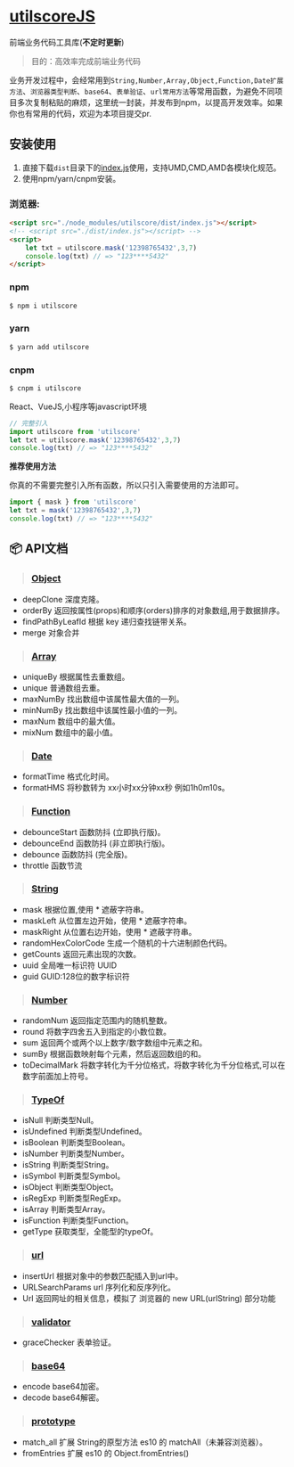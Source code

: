 # [utilscoreJS](https://github.com/cgxqd/utilscore)

前端业务代码工具库(**不定时更新**)


> 目的：高效率完成前端业务代码

业务开发过程中，会经常用到`String,Number,Array,Object,Function,Date扩展方法`、`浏览器类型判断`、`base64`、`表单验证`、`url常用方法`等常用函数，为避免不同项目多次复制粘贴的麻烦，这里统一封装，并发布到npm，以提高开发效率。如果你也有常用的代码，欢迎为本项目提交pr.

## 安装使用

1. 直接下载`dist`目录下的[index.js](https://github.com/cgxqd/utilscore/blob/master/dist/index.js)使用，支持UMD,CMD,AMD各模块化规范。
2. 使用npm/yarn/cnpm安装。

### 浏览器:
``` html
<script src="./node_modules/utilscore/dist/index.js"></script>
<!-- <script src="./dist/index.js"></script> -->
<script>
	let txt = utilscore.mask('12398765432',3,7) 
	console.log(txt) // => "123****5432"
</script>
```

### npm
``` bash
$ npm i utilscore
```
### yarn
``` bash
$ yarn add utilscore
```
### cnpm
``` bash
$ cnpm i utilscore
```

React、VueJS,小程序等javascript环境

``` javascript
// 完整引入
import utilscore from 'utilscore'
let txt = utilscore.mask('12398765432',3,7) 
console.log(txt) // => "123****5432"
```

**推荐使用方法**

你真的不需要完整引入所有函数，所以只引入需要使用的方法即可。
``` javascript
import { mask } from 'utilscore'
let txt = mask('12398765432',3,7) 
console.log(txt) // => "123****5432"
```
## :package:  API文档

> ###  [Object](https://github.com/cgxqd/utilscore/blob/master/libs/object.js)

- deepClone 深度克隆。
- orderBy 	返回按属性(props)和顺序(orders)排序的对象数组,用于数据排序。
- findPathByLeafId 根据 key 递归查找链带关系。
- merge 对象合并

> ###  [Array](https://github.com/cgxqd/utilscore/blob/master/libs/array.js)

- uniqueBy 	根据属性去重数组。
- unique	普通数组去重。
- maxNumBy 	找出数组中该属性最大值的一列。
- minNumBy 	找出数组中该属性最小值的一列。
- maxNum 	数组中的最大值。
- mixNum 	数组中的最小值。

> ###  [Date](https://github.com/cgxqd/utilscore/blob/master/libs/date.js)

- formatTime 格式化时间。
- formatHMS 将秒数转为 xx小时xx分钟xx秒 例如1h0m10s。

> ###  [Function](https://github.com/cgxqd/utilscore/blob/master/libs/function.js)

- debounceStart 函数防抖 (立即执行版)。
- debounceEnd 函数防抖 (非立即执行版)。
- debounce 函数防抖 (完全版)。
- throttle 函数节流

> ###  [String](https://github.com/cgxqd/utilscore/blob/master/libs/string.js)

- mask 根据位置,使用 * 遮蔽字符串。
- maskLeft 从位置左边开始，使用 * 遮蔽字符串。
- maskRight 从位置右边开始，使用 * 遮蔽字符串。
- randomHexColorCode 生成一个随机的十六进制颜色代码。
- getCounts 返回元素出现的次数。
- uuid 全局唯一标识符 UUID
- guid GUID:128位的数字标识符

> ###  [Number](https://github.com/cgxqd/utilscore/blob/master/libs/number.js)

- randomNum 返回指定范围内的随机整数。
- round 将数字四舍五入到指定的小数位数。
- sum 返回两个或两个以上数字/数字数组中元素之和。
- sumBy 根据函数映射每个元素，然后返回数组的和。
- toDecimalMark 将数字转化为千分位格式，将数字转化为千分位格式,可以在数字前面加上符号。

> ###  [TypeOf](https://github.com/cgxqd/utilscore/blob/master/libs/types.js)

- isNull 判断类型Null。
- isUndefined 判断类型Undefined。
- isBoolean 判断类型Boolean。
- isNumber 判断类型Number。
- isString 判断类型String。
- isSymbol 判断类型Symbol。
- isObject 判断类型Object。
- isRegExp 判断类型RegExp。
- isArray 判断类型Array。
- isFunction 判断类型Function。
- getType 获取类型，全能型的typeOf。

> ###  [url](https://github.com/cgxqd/utilscore/blob/master/libs/url.js)

- insertUrl 根据对象中的参数匹配插入到url中。
- URLSearchParams url 序列化和反序列化。
- Url 返回网址的相关信息，模拟了 浏览器的 new URL(urlString) 部分功能

> ###  [validator](https://github.com/cgxqd/utilscore/blob/master/libs/graceChecker.js)

- graceChecker 表单验证。

> ###  [base64](https://github.com/cgxqd/utilscore/blob/master/libs/base64.js)

- encode base64加密。
- decode base64解密。

> ###  [prototype](https://github.com/cgxqd/utilscore/blob/master/libs/prototype.js)

- match_all 扩展 String的原型方法 es10 的 matchAll（未兼容浏览器）。
- fromEntries 扩展 es10 的 Object.fromEntries() 


